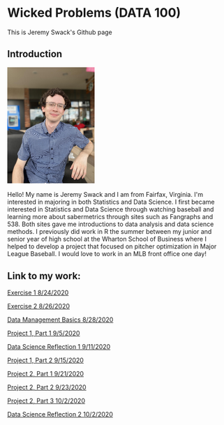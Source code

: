 # Wicked Problems (DATA 100)

This is Jeremy Swack's Github page

## Introduction

<img src="Jeremy_Github.jpg" alt="drawing" width="200"/>

Hello! My name is Jeremy Swack and I am from Fairfax, Virginia. I'm interested in majoring in both Statistics and Data Science. I first became interested in Statistics and Data Science through watching baseball and learning more about sabermetrics through sites such as Fangraphs and 538. Both sites gave me introductions to data analysis and data science methods. I previously did work in R the summer between my junior and senior year of high school at the Wharton School of Business where I helped to develop a project that focused on pitcher optimization in Major League Baseball. I would love to work in an MLB front office one day!

## Link to my work:

[Exercise 1 8/24/2020](DATA_100_Day_1.md)

[Exercise 2 8/26/2020](DATA_100_Day_2.md)

[Data Management Basics 8/28/2020](DATA_100_data_management_basics.md)

[Project 1, Part 1 9/5/2020](project_1_part_1.md)

[Data Science Reflection 1 9/11/2020](data_science_reflection_1_deep_qb.md)

[Project 1, Part 2 9/15/2020](project_1_part_2.md)

[Project 2, Part 1 9/21/2020](project_2_part_1.md)

[Project 2, Part 2 9/23/2020](project_2_part_2.md)

[Project 2, Part 3 10/2/2020](project_2_part_3.md)

[Data Science Reflection 2 10/2/2020](data_science_reflection_2_RAPTOR.md)

